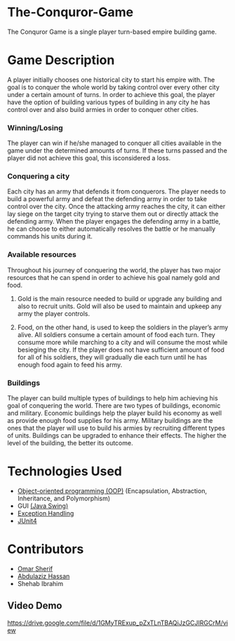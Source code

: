 # The-Conquror-Game

The Conquror Game is a single player turn-based empire building game.

# Game Description
A player initially chooses one historical city to start his empire with. The goal is to conquer the whole world by taking control over every other city under a certain amount of turns. In order to achieve this goal, the player have the option of building various types of building in any city he has control over and also build armies in order to conquer other cities.


### Winning/Losing

The player can win if he/she managed to conquer all cities available in the game under the determined amounts of turns. If these turns passed and the player did not achieve this goal, this isconsidered a loss.

### Conquering a city

Each city has an army that defends it from conquerors. The player needs to build a powerful
army and defeat the defending army in order to take control over the city. Once the attacking
army reaches the city, it can either lay siege on the target city trying to starve them out or
directly attack the defending army. When the player engages
the defending army in a battle, he can choose to either automatically resolves the battle or
he manually commands his units during it.

### Available resources

Throughout his journey of conquering the world, the player has two major resources that he
can spend in order to achieve his goal namely gold and food.

1. Gold is the main resource needed to build or upgrade any building and also to recruit
units. Gold will also be used to maintain and upkeep any army the player controls.

2. Food, on the other hand, is used to keep the soldiers in the player’s army alive. All
soldiers consume a certain amount of food each turn. They consume more while marching
to a city and will consume the most while besieging the city. If the player does not have
sufficient amount of food for all of his soldiers, they will gradually die each turn until he
has enough food again to feed his army.

### Buildings
The player can build multiple types of buildings to help him achieving his goal of conquering
the world. There are two types of buildings, economic and military. Economic buildings help
the player build his economy as well as provide enough food supplies for his army. Military
buildings are the ones that the player will use to build his armies by recruiting different types of
units. Buildings can be upgraded to enhance their effects. The higher the level of the building,
the better its outcome.

# Technologies Used

* [Object-oriented programming (OOP)](https://en.wikipedia.org/wiki/Object-oriented_programming#:~:text=Object%2Doriented%20programming%20(OOP),(often%20known%20as%20methods)) (Encapsulation, Abstraction, Inheritance, and Polymorphism)
* GUI [(Java Swing)](https://www.javatpoint.com/java-swing)
* [Exception Handling](https://www.javatpoint.com/exception-handling-in-java)
* [JUnit4](https://junit.org/junit4/)

# Contributors
* [Omar Sherif](https://github.com/omar-sherif9992)
* [Abdulaziz Hassan](https://github.com/Abdulaziz-Hassan)
* Shehab Ibrahim

## Video Demo
https://drive.google.com/file/d/1GMyTRExup_pZxTLnTBAQiJzGCJIRGCrM/view
